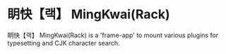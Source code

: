 #  眀快【랙】 MingKwai(Rack)

眀快【랙】 MingKwai(Rack) is a 'frame-app' to mount various plugins for typesetting and CJK character search.
